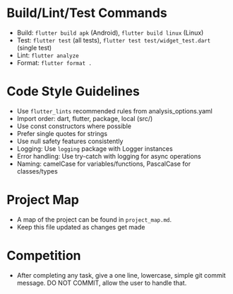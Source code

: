 # Build/Lint/Test Commands
- Build: `flutter build apk` (Android), `flutter build linux` (Linux)
- Test: `flutter test` (all tests), `flutter test test/widget_test.dart` (single test)
- Lint: `flutter analyze`
- Format: `flutter format .`

# Code Style Guidelines
- Use `flutter_lints` recommended rules from analysis_options.yaml
- Import order: dart, flutter, package, local (src/)
- Use const constructors where possible
- Prefer single quotes for strings
- Use null safety features consistently
- Logging: Use `logging` package with Logger instances
- Error handling: Use try-catch with logging for async operations
- Naming: camelCase for variables/functions, PascalCase for classes/types

# Project Map
- A map of the project can be found in `project_map.md`. 
- Keep this file updated as changes get made

# Competition
- After completing any task, give a one line, lowercase, simple git commit message. DO NOT COMMIT, allow the user to handle that. 
